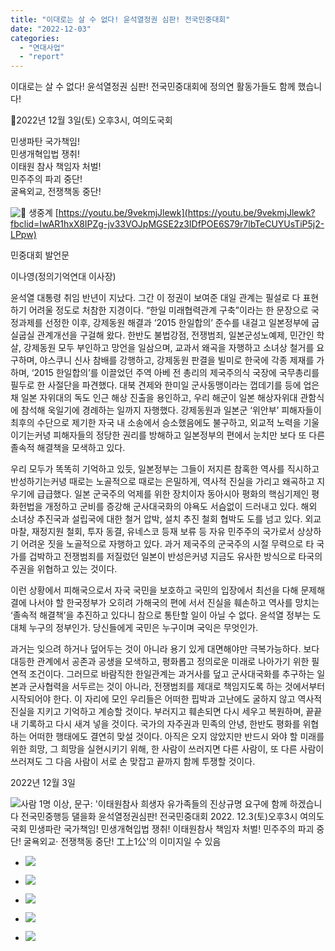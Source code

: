 ```yaml
---
title: "이대로는 살 수 없다! 윤석열정권 심판! 전국민중대회"
date: "2022-12-03"
categories: 
  - "연대사업"
  - "report"
---
```


이대로는 살 수 없다! 윤석열정권 심판! 전국민중대회에 정의연 활동가들도 함께 했습니다!

📍2022년 12월 3일(토) 오후3시, 여의도국회

민생파탄 국가책임!  
민생개혁입법 쟁취!  
이태원 참사 책임자 처벌!  
민주주의 파괴 중단!  
굴욕외교, 전쟁책동 중단!

![🎥](https://static.xx.fbcdn.net/images/emoji.php/v9/tff/1/16/1f3a5.png) 생중계 [https://youtu.be/9vekmjJlewk](https://youtu.be/9vekmjJlewk?fbclid=IwAR1hxX8IPZg-jv33VOJpMGSE2z3IDfPOE6S79r7lbTeCUYUsTiP5j2-LPpw)

민중대회 발언문

이나영(정의기억연대 이사장)

윤석열 대통령 취임 반년이 지났다. 그간 이 정권이 보여준 대일 관계는 필설로 다 표현하기 어려울 정도로 처참한 지경이다. “한일 미래협력관계 구축”이라는 한 문장으로 국정과제를 선정한 이후, 강제동원 해결과 ‘2015 한일합의’ 준수를 내걸고 일본정부에 굽실굽실 관계개선을 구걸해 왔다. 한반도 불법강점, 전쟁범죄, 일본군성노예제, 민간인 학살, 강제동원 모두 부인하고 망언을 일삼으며, 교과서 왜곡을 자행하고 소녀상 철거를 요구하며, 야스쿠니 신사 참배를 강행하고, 강제동원 판결을 빌미로 한국에 각종 제재를 가하며, ‘2015 한일합의’를 이끌었던 주역 아베 전 총리의 제국주의식 국장에 국무총리를 필두로 한 사절단을 파견했다. 대북 견제와 한미일 군사동맹이라는 껍데기를 등에 업은 채 일본 자위대의 독도 인근 해상 진출을 용인하고, 우리 해군이 일본 해상자위대 관함식에 참석해 욱일기에 경례하는 일까지 자행했다. 강제동원과 일본군 ‘위안부’ 피해자들이 최후의 수단으로 제기한 자국 내 소송에서 승소했음에도 불구하고, 외교적 노력을 기울이기는커녕 피해자들의 정당한 권리를 방해하고 일본정부의 편에서 눈치만 보다 또 다른 졸속적 해결책을 모색하고 있다.

우리 모두가 똑똑히 기억하고 있듯, 일본정부는 그들이 저지른 참혹한 역사를 직시하고 반성하기는커녕 때로는 노골적으로 때로는 은밀하게, 역사적 진실을 가리고 왜곡하고 지우기에 급급했다. 일본 군국주의 억제를 위한 장치이자 동아시아 평화의 핵심기제인 평화헌법을 개정하고 군비를 증강해 군사대국화의 야욕도 서슴없이 드러내고 있다. 해외 소녀상 추진국과 설립국에 대한 철거 압박, 설치 추진 철회 협박도 도를 넘고 있다. 외교 마찰, 재정지원 철회, 투자 동결, 유네스코 등재 보류 등 자유 민주주의 국가로서 상상하기 어려운 짓을 노골적으로 자행하고 있다. 과거 제국주의 군국주의 시절 무력으로 타 국가를 겁박하고 전쟁범죄를 저질렀던 일본이 반성은커녕 지금도 유사한 방식으로 타국의 주권을 위협하고 있는 것이다.

이런 상황에서 피해국으로서 자국 국민을 보호하고 국민의 입장에서 최선을 다해 문제해결에 나서야 할 한국정부가 오히려 가해국의 편에 서서 진실을 훼손하고 역사를 망치는 ‘졸속적 해결책’을 추진하고 있다니 참으로 통탄할 일이 아닐 수 없다. 윤석열 정부는 도대체 누구의 정부인가. 당신들에게 국민은 누구이며 국익은 무엇인가.

과거는 잊으려 하거나 덮어두는 것이 아니라 용기 있게 대면해야만 극복가능하다. 보다 대등한 관계에서 공존과 공생을 모색하고, 평화롭고 정의로운 미래로 나아가기 위한 필연적 조건이다. 그러므로 바람직한 한일관계는 과거사를 덮고 군사대국화를 추구하는 일본과 군사협력을 서두르는 것이 아니라, 전쟁범죄를 제대로 책임지도록 하는 것에서부터 시작되어야 한다. 이 자리에 모인 우리들은 어떠한 핍박과 고난에도 굴하지 않고 역사적 진실을 지키고 기억하고 계승할 것이다. 부러지고 훼손되면 다시 세우고 복원하며, 끝끝내 기록하고 다시 새겨 넣을 것이다. 국가의 자주권과 민족의 안녕, 한반도 평화를 위협하는 어떠한 행태에도 결연히 맞설 것이다. 아직은 오지 않았지만 반드시 와야 할 미래를 위한 희망, 그 희망을 실현시키기 위해, 한 사람이 쓰러지면 다른 사람이, 또 다른 사람이 쓰러져도 그 다음 사람이 서로 손 맞잡고 끝까지 함께 투쟁할 것이다.

2022년 12월 3일

![사람 1명 이상, 문구: '이태원참사 희생자 유가족들의 진상규명 요구에 함께 하겠습니다 전국민중행등 댈을화 윤석열정권심판! 전국민중대회 2022. 12.3(토)오후3시 여의도국회 민생파란 국가책임! 민생개혁입법 쟁취! 이태원참사 책임자 처벌! 민주주의 파괴 중단! 굴욕외교· 전쟁책동 중단! 工上1公'의 이미지일 수 있음](https://scontent-ssn1-1.xx.fbcdn.net/v/t39.30808-6/317928328_4369682189822833_994593934920233539_n.jpg?_nc_cat=100&ccb=1-7&_nc_sid=8bfeb9&_nc_ohc=aPXRB_sQ5DMAX8eeRTX&_nc_ht=scontent-ssn1-1.xx&oh=00_AfC75DwZlNWqMLQxC4fTXIyRnUpLLWPo89gHaMKTqWETdw&oe=63A5CD1F)

- ![](https://womenandwar.net/kr/wp-content/uploads/2022/12/318093641_4369682639822788_2610989586169173332_n-1024x577.jpg)
    
- ![](https://womenandwar.net/kr/wp-content/uploads/2022/12/318081068_4369682423156143_710128854751636431_n-1024x577.jpg)
    
- ![](https://womenandwar.net/kr/wp-content/uploads/2022/12/317999701_4369682339822818_7560416962750707825_n-1024x577.jpg)
    
- ![](https://womenandwar.net/kr/wp-content/uploads/2022/12/318022471_4369682289822823_7536240471348974134_n-1024x577.jpg)
    
- ![](https://womenandwar.net/kr/wp-content/uploads/2022/12/318199168_4369685683155817_9187433307161095623_n-1024x768.jpg)
